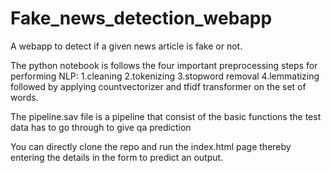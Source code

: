 # Fake_news_detection_webapp

A webapp to detect if a given news article is fake or not.

The python notebook is follows the four important preprocessing steps for performing NLP:
1.cleaning
2.tokenizing
3.stopword removal
4.lemmatizing
followed by applying countvectorizer and tfidf transformer on the set of words.

The pipeline.sav file is a pipeline that consist of the basic functions the test data has to go through to give qa prediction

You can directly clone the repo and run the index.html page thereby entering the details in the form to predict an output.
